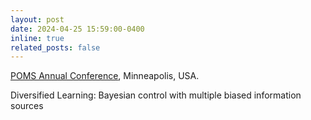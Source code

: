 ```yaml
---
layout: post
date: 2024-04-25 15:59:00-0400
inline: true
related_posts: false
---
```

<a href="https://www.pinterest.com">POMS Annual Conference</a>, Minneapolis, USA.

Diversified Learning: Bayesian control with multiple biased information sources



